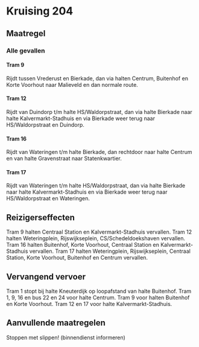 # Kruising 204
## Maatregel
### Alle gevallen

#### Tram 9
Rijdt tussen Vrederust en Bierkade, dan via halten Centrum, Buitenhof en Korte Voorhout naar Malieveld en dan normale route.

#### Tram 12
Rijdt van Duindorp t/m halte HS/Waldorpstraat, dan via halte Bierkade naar halte Kalvermarkt-Stadhuis en via Bierkade weer terug naar HS/Waldorpstraat en Duindorp.

#### Tram 16
Rijdt van Wateringen t/m halte Bierkade, dan rechtdoor naar halte Centrum en van halte Gravenstraat naar Statenkwartier.

#### Tram 17
Rijdt van Wateringen t/m halte HS/Waldorpstraat, dan via halte Bierkade naar halte Kalvermarkt-Stadhuis en via Bierkade weer terug naar HS/Waldorpstraat en Wateringen.

## Reizigerseffecten
Tram 9 halten Centraal Station en Kalvermarkt-Stadhuis vervallen.
Tram 12 halten Weteringplein, Rijswijkseplein, CS/Schedeldoekshaven vervallen.
Tram 16 halten Buitenhof, Korte Voorhout, Centraal Station en Kalvermarkt-Stadhuis vervallen.
Tram 17 halten Weteringplein, Rijswijkseplein, Centraal Station, Korte Voorhout, Buitenhof en Centrum vervallen.

## Vervangend vervoer
Tram 1 stopt bij halte Kneuterdijk op loopafstand van halte Buitenhof.
Tram 1, 9, 16 en bus 22 en 24 voor halte Centrum.
Tram 9 voor halten Buitenhof en Korte Voorhout.
Tram 12 en 17 voor halte Kalvermarkt-Stadhuis.

## Aanvullende maatregelen
Stoppen met  slippen! (binnendienst informeren)